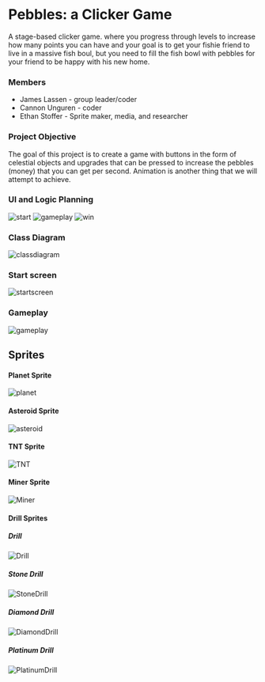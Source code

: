 # Pebbles: a Clicker Game
A stage-based clicker game. where you progress through levels to increase how many points you can have and your goal is to get your fishie friend to live in a massive fish boul, but you need to fill the fish bowl with pebbles for your friend to be happy with his new home.

### Members
* James Lassen - group leader/coder
* Cannon Unguren - coder
* Ethan Stoffer - Sprite maker, media, and researcher

### Project Objective
The goal of this project is to create a game with buttons in the form of celestial objects and upgrades that can be pressed to increase the pebbles (money) that you can get per second. Animation is another thing that we will attempt to achieve. 

### UI and Logic Planning
![start](https://github.com/Jameslassen1/Clickforpoints/blob/main/images/JamesIMG_20240215_173241.jpg)
![gameplay](https://github.com/Jameslassen1/Clickforpoints/blob/main/images/JamesIMG_20240215_173256.jpg)
![win](https://github.com/Jameslassen1/Clickforpoints/blob/main/images/JamesIMG_20240215_173306.jpg)
### Class Diagram
![classdiagram](https://github.com/Jameslassen1/Clickforpoints/blob/main/images/EthanFishtank.png?raw=true)
### Start screen
![startscreen](https://github.com/Jameslassen1/Clickforpoints/blob/main/images/startscreen)
### Gameplay
![gameplay](https://github.com/Jameslassen1/Clickforpoints/blob/main/images/gameplay)
## Sprites
#### Planet Sprite
![planet](https://github.com/Jameslassen1/Clickforpoints/blob/main/SRC/images/EthanPNGPlanet.png)
#### Asteroid Sprite
![asteroid](https://github.com/Jameslassen1/Clickforpoints/blob/main/SRC/images/EthanPNGAsteroid.png)
#### TNT Sprite
![TNT](https://github.com/Jameslassen1/Clickforpoints/blob/main/SRC/images/EthanTNT-1.png)
#### Miner Sprite
![Miner](https://github.com/Jameslassen1/Clickforpoints/blob/main/SRC/images/EthanViking_Miner.png)
#### Drill Sprites
##### Drill
![Drill](https://github.com/Jameslassen1/Clickforpoints/blob/main/SRC/images/EthanDrill.png)
##### Stone Drill
![StoneDrill](https://github.com/Jameslassen1/Clickforpoints/blob/main/SRC/images/EthanStoneDrill.png)
##### Diamond Drill
![DiamondDrill](https://github.com/Jameslassen1/Clickforpoints/blob/main/SRC/images/EthanDiamondDrill.png)
##### Platinum Drill
![PlatinumDrill](https://github.com/Jameslassen1/Clickforpoints/blob/main/SRC/images/EthanPlatinumDrill.pnghttps://github.com/Jameslassen1/Clickforpoints/blob/main/SRC/images/EthanPlatinumDrill.png)
